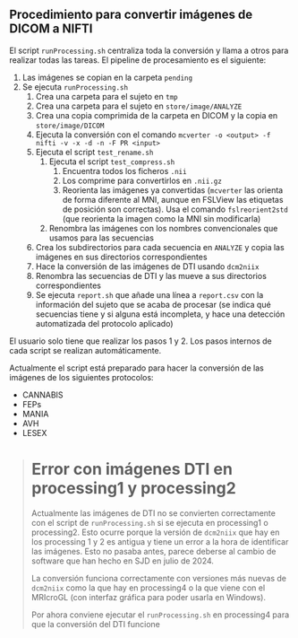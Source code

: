 ## Procedimiento para convertir imágenes de DICOM a NIFTI

El script `runProcessing.sh` centraliza toda la conversión y llama a otros para realizar todas las tareas. El pipeline de procesamiento es el siguiente:

1. Las imágenes se copian en la carpeta `pending`
2. Se ejecuta `runProcessing.sh`
	1. Crea una carpeta para el sujeto en `tmp`
	2. Crea una carpeta para el sujeto en `store/image/ANALYZE`
	3. Crea una copia comprimida de la carpeta en DICOM y la copia en `store/image/DICOM`
	4. Ejecuta la conversión con el comando `mcverter -o <output> -f nifti -v -x -d -n -F PR <input>`
	5. Ejecuta el script `test_rename.sh`
		1. Ejecuta el script `test_compress.sh`
			1. Encuentra todos los ficheros `.nii`
			2. Los comprime para convertirlos en `.nii.gz`
			3. Reorienta las imágenes ya convertidas (`mcverter` las orienta de forma diferente al MNI, aunque en FSLView las etiquetas de posición son correctas). Usa el comando `fslreorient2std` (que reorienta la imagen como la MNI sin modificarla) 
		2. Renombra las imágenes con los nombres convencionales que usamos para las secuencias
	6. Crea los subdirectorios para cada secuencia en `ANALYZE` y copia las imágenes en sus directorios correspondientes
	7. Hace la conversión de las imágenes de DTI usando `dcm2niix` 
	8. Renombra las secuencias de DTI y las mueve a sus directorios correspondientes
	9. Se ejecuta `report.sh` que añade una línea a `report.csv` con la información del sujeto que se acaba de procesar (se indica qué secuencias tiene y si alguna está incompleta, y hace una detección automatizada del protocolo aplicado)



El usuario solo tiene que realizar los pasos 1 y 2. Los pasos internos de cada script se realizan automáticamente.

Actualmente el script está preparado para hacer la conversión de las imágenes de los siguientes protocolos:
- CANNABIS
- FEPs
- MANIA
- AVH
- LESEX

># Error con imágenes DTI en processing1 y processing2
>
>Actualmente las imágenes de DTI no se convierten correctamente con el script de `runProcessing.sh` si se ejecuta en processing1 o processing2. Esto ocurre porque la versión de `dcm2niix` que hay en los processing 1 y 2 es antigua y tiene un error a la hora de identificar las imágenes. Esto no pasaba antes, parece deberse al cambio de software que han hecho en SJD en julio de 2024.
>
>La conversión funciona correctamente con versiones más nuevas de `dcm2niix` como la que hay en processing4 o la que viene con el MRIcroGL (con interfaz gráfica para poder usarla en Windows).
>
>Por ahora conviene ejecutar el `runProcessing.sh` en processing4 para que la conversión del DTI funcione
>

